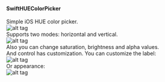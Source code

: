 <h4>SwiftHUEColorPicker</h4>

Simple iOS HUE color picker.</br>
![alt tag](https://raw.github.com/maximbilan/SwiftHUEColorPicker/master/img/img1.png)
</br>Supports two modes: horizontal and vertical.</br>
![alt tag](https://raw.github.com/maximbilan/SwiftHUEColorPicker/master/img/img2.png)
</br>Also you can change saturation, brightness and alpha values.
</br>And control has customization. You can customize the label:</br>
![alt tag](https://raw.github.com/maximbilan/SwiftHUEColorPicker/master/img/img3.png)
</br>Or appearance:</br>
![alt tag](https://raw.github.com/maximbilan/SwiftHUEColorPicker/master/img/img4.png)
</br>
